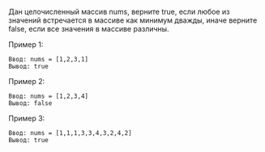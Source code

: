 Дан целочисленный массив nums, верните true, если любое из значений встречается в массиве как минимум дважды, иначе верните false, если все значения в массиве различны.

 

Пример 1:
```
Ввод: nums = [1,2,3,1]
Вывод: true
```
Пример 2:
```
Ввод: nums = [1,2,3,4]
Вывод: false
```
Пример 3:

```
Ввод: nums = [1,1,1,3,3,4,3,2,4,2]
Вывод: true
```
